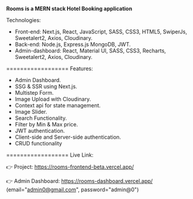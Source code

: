 **Rooms is a MERN stack Hotel Booking application**

Technologies:

- Front-end: Next.js, React, JavaScript, SASS, CSS3, HTML5, SwiperJs, Sweetalert2, Axios, Cloudinary.
- Back-end: Node.js, Express.js MongoDB, JWT.
- Admin-dashboard: React, Material UI, SASS, CSS3, Recharts, Sweetalert2, Axios, Cloudinary.

==================
Features:

- Admin Dashboard.
- SSG & SSR using Next.js.
- Multistep Form.
- Image Upload with Cloudinary.
- Context api for state management.
- Image Slider.
- Search Functionality.
- Filter by Min & Max price.
- JWT authentication.
- Client-side and Server-side authentication.
- CRUD functionality

==================
Live Link:

👉 Project: https://rooms-frontend-beta.vercel.app/

👉 Admin Dashboard: https://rooms-dashboard.vercel.app/ (email="admin0@gmail.com", password="admin@0")
